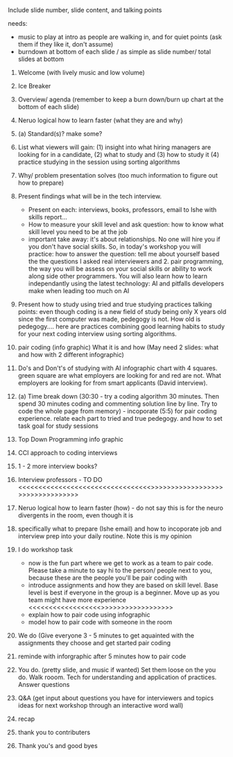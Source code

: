 Include slide number, slide content, and talking points

needs: 

- music to play at intro as people are walking in, and for quiet points (ask them if they like it, don't assume)
- burndown at bottom of each slide / as simple as slide number/ total slides at bottom 

1. Welcome (with lively music and low volume)

2. Ice Breaker 

3. Overview/ agenda (remember to keep a burn down/burn up chart at the bottom of each slide)

4. Neruo logical how to learn faster (what they are and why)

4. (a) Standard(s)? make some? 

5. List what viewers will gain: (1) insight into what hiring managers are looking for in a candidate, (2) what to study and (3) how to study it (4) practice studying in the session using sorting algorithms 

6. Why/ problem presentation solves (too much information to figure out how to prepare)

7. Present findings what will be in the tech interview. 
    - Present on each: interviews, books, professors, email to Ishe with skills report... 
    - How to measure your skill level and ask question: how to know what skill level you need to be at the job 
    - important take away: it's about relationships. No one will hire you if you don't have social skills. So, in today's workshop you will practice: how to answer the question: tell me about yourself based the the questions I asked real interviewers and 2. pair programming, the way you will be assess on your social skills or ability to work along side other programmers. You will also learn how to learn independantly using the latest technology: AI and pitfalls developers make when leading too much on AI 

8. Present how to study using tried and true studying practices
    talking points: even though coding is a new field of study being only X years old since the first computer was made, pedegogy is not. How old is pedegogy.... here are practices combining good learning habits to study for your next coding interview using sorting algorithms. 

9. pair coding (info graphic) What it is and how (May need 2 slides: what and how with 2 different infographic)
10. Do's and Don't's of studying with AI infographic chart with 4 squares. green square are what employers are looking for and red are not. What employers are looking for from smart applicants (David interview). 

10. (a) Time break down (30:30 - try a coding algorithm 30 minutes. Then spend 30 minutes coding and commenting solution line by line. Try to code the whole page from memory) - incoporate (5:5) for pair coding experience. relate each part to tried and true pedegogy. and how to set task goal for study sessions 

11. Top Down Programming info graphic 
12. CCI approach to coding interviews 
13. 1 - 2 more interview books? 
14. Interview professors - TO DO <<<<<<<<<<<<<<<<<<<<<<<<<<<<<<<<<>>>>>>>>>>>>>>>>>>>>>>>>>>>>>>>>>

15. Neruo logical how to learn faster (how) - do not say this is for the neuro divergents in the room, even though it is 

16. specifically what to prepare (Ishe email) and how to incoporate job and interview prep into your daily routine. Note this is my opinion  

17. I do workshop task 
    - now is the fun part where we get to work as a team to pair code. Please take a minute to say hi to the person/ people next to you, because these are the people you'll be pair coding with 
    - introduce assignments and how they are based on skill level. Base level is best if everyone in the group is a beginner. Move up as you team might have more experience <<<<<<<<<<<<<<<<<<>>>>>>>>>>>>>>>>>>
    - explain how to pair code using infographic 
    - model how to pair code with someone in the room 

18. We do (Give everyone 3 - 5 minutes to get aquainted with the assignments they choose and get started pair coding 

19. reminde with inforgraphic after 5 minutes how to pair code 

20. You do. (pretty slide, and music if wanted) Set them loose on the you do. Walk rooom. Tech for understanding and application of practices. Answer questions

21. Q&A (get input about questions you have for interviewers and topics ideas for next workshop through an interactive word wall)

22. recap 

23. thank you to contributers 

24. Thank you's and good byes 
